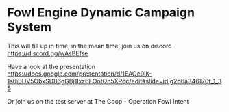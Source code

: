 # Fowl Engine Dynamic Campaign System

This will fill up in time, in the mean time, join us on discord
https://discord.gg/wAsBEfse

Have a look at the presentation https://docs.google.com/presentation/d/1EAOe0iK-1s6i0UV5ObxSD86gGBj1Ixz6FOotQn5XPdc/edit#slide=id.g2b6a346170f_1_35

Or join us on the test server at The Coop - Operation Fowl Intent
